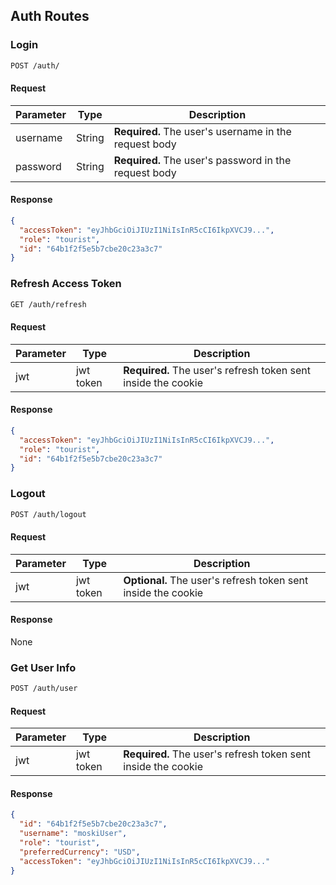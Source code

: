 ## Auth Routes

### Login

```bash
POST /auth/
```

#### Request

| Parameter | Type   | Description                                           |
| --------- | ------ | ----------------------------------------------------- |
| username  | String | **Required.** The user's username in the request body |
| password  | String | **Required.** The user's password in the request body |

#### Response

```json
{
  "accessToken": "eyJhbGciOiJIUzI1NiIsInR5cCI6IkpXVCJ9...",
  "role": "tourist",
  "id": "64b1f2f5e5b7cbe20c23a3c7"
}
```

### Refresh Access Token

```bash
GET /auth/refresh
```

#### Request

| Parameter | Type      | Description                                                   |
| --------- | --------- | ------------------------------------------------------------- |
| jwt       | jwt token | **Required.** The user's refresh token sent inside the cookie |

#### Response

```json
{
  "accessToken": "eyJhbGciOiJIUzI1NiIsInR5cCI6IkpXVCJ9...",
  "role": "tourist",
  "id": "64b1f2f5e5b7cbe20c23a3c7"
}
```

### Logout

```bash
POST /auth/logout
```

#### Request

| Parameter | Type      | Description                                                   |
| --------- | --------- | ------------------------------------------------------------- |
| jwt       | jwt token | **Optional.** The user's refresh token sent inside the cookie |

#### Response

None

### Get User Info

```bash
POST /auth/user
```

#### Request

| Parameter | Type      | Description                                                   |
| --------- | --------- | ------------------------------------------------------------- |
| jwt       | jwt token | **Required.** The user's refresh token sent inside the cookie |

#### Response

```json
{
  "id": "64b1f2f5e5b7cbe20c23a3c7",
  "username": "moskiUser",
  "role": "tourist",
  "preferredCurrency": "USD",
  "accessToken": "eyJhbGciOiJIUzI1NiIsInR5cCI6IkpXVCJ9..."
}
```
